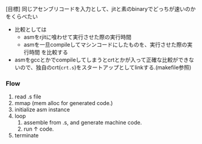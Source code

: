 [目標] 同じアセンブリコードを入力として、jitと素のbinaryでどっちが速いのかをくらべたい
* 比較としては
  * asmをrjitに喰わせて実行させた際の実行時間
  * asmを一旦compileしてマシンコードにしたものを、実行させた際の実行時間
  を比較する
* asmをgccとかでcompileしてしまうとcrtとかが入って正確な比較ができないので、独自のcrt(`crt.s`)をスタートアップとしてlinkする.(makefile参照)


### Flow
1. read .s file
2. mmap (mem alloc for generated code.)
3. initialize asm instance
4. loop
   1. assemble from .s, and generate machine code.
   2. run ↑ code.
5. terminate
